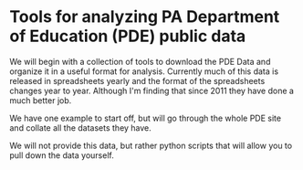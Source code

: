 # Tools for analyzing PA Department of Education (PDE) public data

We will begin with a collection of tools to download the PDE Data and 
organize it in a useful format for analysis. Currently much of this 
data is released in spreadsheets yearly and the format of the spreadsheets
changes year to year. Although I'm finding that since 2011 they have done
a much better job. 

We have one example to start off, but will go through the whole PDE site 
and collate all the datasets they have. 

We will not provide this data, but rather python scripts that will allow 
you to pull down the data yourself. 

